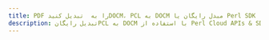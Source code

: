 ---title: PDF را به  تبدیل کنیدDOCM، PCL به DOCM مبدل رایگان یا Perl SDKdescription: تبدیل رایگانPCL به DOCM با استفاده از Perl Cloud APIs & SDK همچنین اسناد PDF را در Cloud ایجاد، ویرایش و رندر کنید.---
